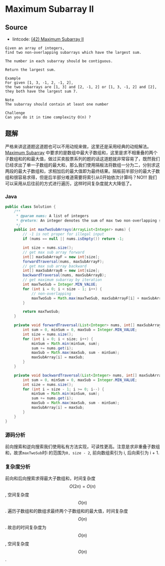 # Maximum Subarray II

## Source

- lintcode: [(42) Maximum Subarray II](http://www.lintcode.com/en/problem/maximum-subarray-ii/)

```
Given an array of integers,
find two non-overlapping subarrays which have the largest sum.

The number in each subarray should be contiguous.

Return the largest sum.

Example
For given [1, 3, -1, 2, -1, 2],
the two subarrays are [1, 3] and [2, -1, 2] or [1, 3, -1, 2] and [2],
they both have the largest sum 7.

Note
The subarray should contain at least one number

Challenge
Can you do it in time complexity O(n) ?
```

## 题解

严格来讲这道题这道题也可以不用动规来做，这里还是采用经典的动规解法。[Maximum Subarray](http://algorithm.yuanbin.me/zh-hans/dynamic_programming/maximum_subarray.html) 中要求的是数组中最大子数组和，这里是求不相重叠的两个子数组和的和最大值，做过买卖股票系列的题的话这道题就非常容易了，既然我们已经求出了单一子数组的最大和，那么我们使用隔板法将数组一分为二，分别求这两段的最大子数组和，求相加后的最大值即为最终结果。隔板前半部分的最大子数组和很容易求得，但是后半部分难道需要将索引从0开始依次计算吗？NO!!! 我们可以采用从后往前的方式进行遍历，这样时间复杂度就大大降低了。

### Java

```java
public class Solution {
    /**
     * @param nums: A list of integers
     * @return: An integer denotes the sum of max two non-overlapping subarrays
     */
    public int maxTwoSubArrays(ArrayList<Integer> nums) {
        // -1 is not proper for illegal input
        if (nums == null || nums.isEmpty()) return -1;

        int size = nums.size();
        // get max sub array forward
        int[] maxSubArrayF = new int[size];
        forwardTraversal(nums, maxSubArrayF);
        // get max sub array backward
        int[] maxSubArrayB = new int[size];
        backwardTraversal(nums, maxSubArrayB);
        // get maximum subarray by iteration
        int maxTwoSub = Integer.MIN_VALUE;
        for (int i = 0; i < size - 1; i++) {
            // non-overlapping
            maxTwoSub = Math.max(maxTwoSub, maxSubArrayF[i] + maxSubArrayB[i + 1]);
        }

        return maxTwoSub;
    }

    private void forwardTraversal(List<Integer> nums, int[] maxSubArray) {
        int sum = 0, minSum = 0, maxSub = Integer.MIN_VALUE;
        int size = nums.size();
        for (int i = 0; i < size; i++) {
            minSum = Math.min(minSum, sum);
            sum += nums.get(i);
            maxSub = Math.max(maxSub, sum - minSum);
            maxSubArray[i] = maxSub;
        }
    }

    private void backwardTraversal(List<Integer> nums, int[] maxSubArray) {
        int sum = 0, minSum = 0, maxSub = Integer.MIN_VALUE;
        int size = nums.size();
        for (int i = size - 1; i >= 0; i--) {
            minSum = Math.min(minSum, sum);
            sum += nums.get(i);
            maxSub = Math.max(maxSub, sum - minSum);
            maxSubArray[i] = maxSub;
        }
    }
}
```

### 源码分析

前向搜索和逆向搜索我们使用私有方法实现，可读性更高。注意是求非重叠子数组和，故求`maxTwoSub`时i 的范围为`0, size - 2`, 前向数组索引为 i, 后向索引为 i + 1.

### 复杂度分析

前向和后向搜索求得最大子数组和，时间复杂度 $$O(2n)=O(n)$$, 空间复杂度 $$O(n)$$. 遍历子数组和的数组求最终两个子数组和的最大值，时间复杂度 $$O(n)$$. 故总的时间复杂度为 $$O(n)$$, 空间复杂度 $$O(n)$$.

